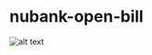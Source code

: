# nubank-open-bill

![alt text](https://travis-ci.org/rafaelpierri/nubank-open-bill.svg?branch=master "Travis build badge")

